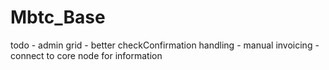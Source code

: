 # Mbtc_Base

todo
    - admin grid
    - better checkConfirmation handling
    - manual invoicing
    - connect to core node for information